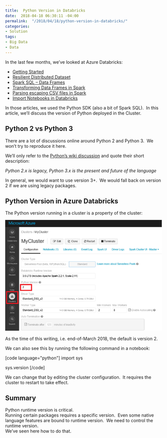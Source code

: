 ```yaml
---
title:  Python Version in Databricks
date:  2018-04-18 06:30:11 -04:00
permalink:  "/2018/04/18/python-version-in-databricks/"
categories:
- Solution
tags:
- Big Data
- Data
---
```

In the last few months, we’ve looked at Azure Databricks:
<ul>
 	<li><a href="https://vincentlauzon.com/2017/12/18/azure-databricks-getting-started/">Getting Started</a></li>
 	<li><a href="https://vincentlauzon.com/2018/01/17/azure-databricks-rdd-resilient-distributed-dataset/">Resilient Distributed Dataset</a></li>
 	<li><a href="https://vincentlauzon.com/2018/01/24/azure-databricks-spark-sql-data-frames/">Spark SQL – Data Frames</a></li>
 	<li><a href="https://vincentlauzon.com/2018/01/31/transforming-data-frames-in-spark/">Transforming Data Frames in Spark</a></li>
 	<li><a href="https://vincentlauzon.com/2018/02/07/parsing-escaping-csv-files-in-spark/">Parsing escaping CSV files in Spark</a></li>
 	<li><a href="https://vincentlauzon.com/2018/02/27/import-notebooks-in-databricks/">Import Notebooks in Databricks</a></li>
</ul>
<div>
<div class="public-DraftStyleDefault-block public-DraftStyleDefault-ltr"></div>
</div>
<div>
<div class="public-DraftStyleDefault-block public-DraftStyleDefault-ltr">In those articles, we used the Python SDK (also a bit of Spark SQL).  In this article, we’ll discuss the version of Python deployed in the Cluster.</div>
</div>
<h2>Python 2 vs Python 3</h2>
There are a lot of discussions online around Python 2 and Python 3.  We won’t try to reproduce it here.

We’ll only refer to the <a href="https://wiki.python.org/moin/Python2orPython3">Python’s wiki discussion</a> and quote their short description:

<em>Python 2.x is legacy, Python 3.x is the present and future of the language</em>

In general, we would want to use version 3+.  We would fall back on version 2 if we are using legacy packages.
<h2>Python Version in Azure Databricks</h2>
The Python version running in a cluster is a property of the cluster:

<a href="assets/2018/4/python-version-in-databricks/image6.png"><img style="border:0 currentcolor;display:inline;background-image:none;" title="image" src="assets/2018/4/python-version-in-databricks/image_thumb6.png" alt="image" border="0" /></a>

As the time of this writing, i.e. end-of-March 2018, the default is version 2.

We can also see this by running the following command in a notebook:

[code language="python"]
import sys

sys.version
[/code]

We can change that by editing the cluster configuration.  It requires the cluster to restart to take effect.
<h2>Summary</h2>
Python runtime version is critical.
<div>
<div class="public-DraftStyleDefault-block public-DraftStyleDefault-ltr">Running certain packages requires a specific version.  Even some native language features are bound to runtime version.  We need to control the runtime version.</div>
</div>
We’ve seen here how to do that.